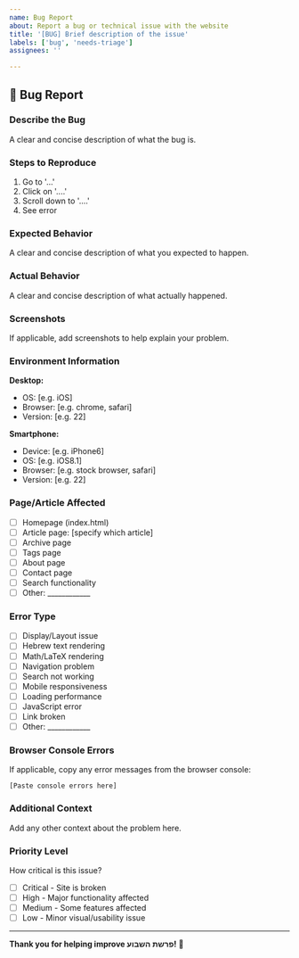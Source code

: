 ```yaml
---
name: Bug Report
about: Report a bug or technical issue with the website
title: '[BUG] Brief description of the issue'
labels: ['bug', 'needs-triage']
assignees: ''

---
```


## 🐛 Bug Report

### Describe the Bug
A clear and concise description of what the bug is.

### Steps to Reproduce
1. Go to '...'
2. Click on '....'
3. Scroll down to '....'
4. See error

### Expected Behavior
A clear and concise description of what you expected to happen.

### Actual Behavior
A clear and concise description of what actually happened.

### Screenshots
If applicable, add screenshots to help explain your problem.

### Environment Information
**Desktop:**
- OS: [e.g. iOS]
- Browser: [e.g. chrome, safari]
- Version: [e.g. 22]

**Smartphone:**
- Device: [e.g. iPhone6]
- OS: [e.g. iOS8.1]
- Browser: [e.g. stock browser, safari]
- Version: [e.g. 22]

### Page/Article Affected
- [ ] Homepage (index.html)
- [ ] Article page: [specify which article]
- [ ] Archive page
- [ ] Tags page
- [ ] About page
- [ ] Contact page
- [ ] Search functionality
- [ ] Other: ____________

### Error Type
- [ ] Display/Layout issue
- [ ] Hebrew text rendering
- [ ] Math/LaTeX rendering
- [ ] Navigation problem
- [ ] Search not working
- [ ] Mobile responsiveness
- [ ] Loading performance
- [ ] JavaScript error
- [ ] Link broken
- [ ] Other: ____________

### Browser Console Errors
If applicable, copy any error messages from the browser console:

```
[Paste console errors here]
```

### Additional Context
Add any other context about the problem here.

### Priority Level
How critical is this issue?
- [ ] Critical - Site is broken
- [ ] High - Major functionality affected
- [ ] Medium - Some features affected
- [ ] Low - Minor visual/usability issue

---

**Thank you for helping improve פרשת השבוע!** 🙏